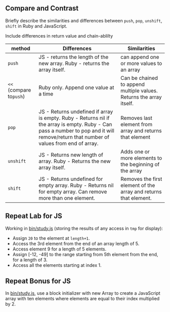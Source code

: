 ## Compare and Contrast ##

Briefly describe the similarities and differences between `push`, `pop`,
`unshift`, `shift` in Ruby and JavaScript.

Include differences in return value and chain-ablilty

| method                  | Differences | Similarities |
|-------------------------|-------------|--------------|
| `push`                  |JS - returns the length of the new array.  Ruby - returns the array itself. | can append one or more values to an array |
| `<<` (compare to`push`) |Ruby only. Append one value at a time | Can be chained to append multiple values. Returns the array itself. |
| `pop`                   |JS - Returns undefined if array is empty. Ruby - Returns nil if the array is empty. Ruby - Can pass a number to pop and it will remove/return that number of values from end of array.| Removes last element from array and returns that element|
| `unshift`               |JS - Returns new length of array. Ruby - Returns the new array itself.| Adds one or more elements to the beginning of the array|
| `shift`                 |JS - Returns undefined for empty array. Ruby - Returns nil for empty array. Can remove more than one element. |Removes the first element of the array and returns that element.|


## Repeat Lab for JS ##

Working in [bin/study.js](bin/study.js) (storing the results of any access in `tmp`
for display):

-   Assign `20` to the element at `length+1`.
-   Access the 3rd element from the end of an array length of 5.
-   Access element 9 for a length of 5 elements.
-   Assign [-12, -49] to the range starting from 5th element from the end,
    for a length of 3.
-   Access all the elements starting at index 1.


## Repeat Bonus for JS ##

In [bin/study.js](bin/study.js), use a block initializer with new Array to create a
JavaScript array with ten elements where elements are equal to their index
multiplied by 2.
